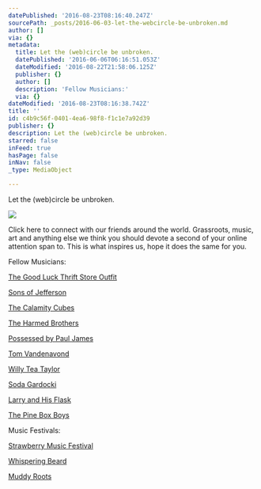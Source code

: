```yaml
---
datePublished: '2016-08-23T08:16:40.247Z'
sourcePath: _posts/2016-06-03-let-the-webcircle-be-unbroken.md
author: []
via: {}
metadata:
  title: Let the (web)circle be unbroken.
  datePublished: '2016-06-06T06:16:51.053Z'
  dateModified: '2016-08-22T21:58:06.125Z'
  publisher: {}
  author: []
  description: 'Fellow Musicians:'
  via: {}
dateModified: '2016-08-23T08:16:38.742Z'
title: ''
id: c4b9c56f-0401-4ea6-98f8-f1c1e7a92d39
publisher: {}
description: Let the (web)circle be unbroken.
starred: false
inFeed: true
hasPage: false
inNav: false
_type: MediaObject

---
```

Let the (web)circle be unbroken.

<article style=""><img src="https://the-grid-user-content.s3-us-west-2.amazonaws.com/ac11dba0-3911-48be-8604-b8045d1cda7d.jpg" /><p>Click here to connect with our friends around the world. Grassroots, music, art and anything else we think you should devote a second of your online attention span to. This is what inspires us, hope it does the same for you.</p></article>

Fellow Musicians:

[The Good Luck Thrift Store Outfit][0]

[Sons of Jefferson][1]

[The Calamity Cubes][2]

[The Harmed Brothers][3]

[Possessed by Paul James][4]

[Tom Vandenavond][5]

[Willy Tea Taylor][6]

[Soda Gardocki][7]

[Larry and His Flask][8]

[The Pine Box Boys][9]

Music Festivals:

[Strawberry Music Festival][10]

[Whispering Beard][11]

[Muddy Roots][12]

[0]: www.thegoodluckthriftstoreoutfit.com
[1]: https://www.facebook.com/Sons-of-Jefferson-118029741560655/
[2]: https://www.reverbnation.com/thecalamitycubes
[3]: www.theharmedbrothers.com
[4]: www.ppjrecord.com
[5]: www.tomvandenavond.com
[6]: willyteataylor.com
[7]: https://www.reverbnation.com/sodagardocki
[8]: www.larryandhisflask.com
[9]: www.pineboxboys.com
[10]: strawberrymusic.com
[11]: www.whisperingbeard.com
[12]: muddyrootsrecords.com